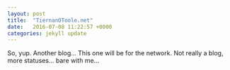 ```yaml
---
layout: post
title:  "TiernanOToole.net"
date:   2016-07-08 11:22:57 +0000
categories: jekyll update
---
```

So, yup. Another blog... This one will be for the network. Not really a blog, more statuses... bare with me...
